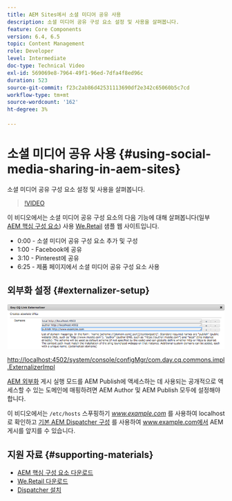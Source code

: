 ```yaml
---
title: AEM Sites에서 소셜 미디어 공유 사용
description: 소셜 미디어 공유 구성 요소 설정 및 사용을 살펴봅니다.
feature: Core Components
version: 6.4, 6.5
topic: Content Management
role: Developer
level: Intermediate
doc-type: Technical Video
exl-id: 569069e8-7964-49f1-96ed-7dfa4f8ed96c
duration: 523
source-git-commit: f23c2ab86d42531113690df2e342c65060b5c7cd
workflow-type: tm+mt
source-wordcount: '162'
ht-degree: 3%

---
```


# 소셜 미디어 공유 사용 {#using-social-media-sharing-in-aem-sites}

소셜 미디어 공유 구성 요소 설정 및 사용을 살펴봅니다.

>[!VIDEO](https://video.tv.adobe.com/v/18897?quality=12&learn=on)

이 비디오에서는 소셜 미디어 공유 구성 요소의 다음 기능에 대해 살펴봅니다(일부 [AEM 핵심 구성 요소](https://experienceleague.adobe.com/docs/experience-manager-core-components/using/introduction.html)) 사용 [We.Retail](https://github.com/Adobe-Marketing-Cloud/aem-sample-we-retail#weretail) 샘플 웹 사이트입니다.

* 0:00 - 소셜 미디어 공유 구성 요소 추가 및 구성
* 1:00 - Facebook에 공유
* 3:10 - Pinterest에 공유
* 6:25 - 제품 페이지에서 소셜 미디어 공유 구성 요소 사용

## 외부화 설정 {#externalizer-setup}

![일별 CQ 링크 외부화](assets/externalizer.png)

[http://localhost:4502/system/console/configMgr/com.day.cq.commons.impl.ExternalizerImpl](http://localhost:4502/system/console/configMgr/com.day.cq.commons.impl.ExternalizerImpl)

[AEM 외부화](https://helpx.adobe.com/experience-manager/6-5/sites/developing/using/externalizer.html) 게시 실행 모드를 AEM Publish에 액세스하는 데 사용되는 공개적으로 액세스할 수 있는 도메인에 매핑하려면 AEM Author 및 AEM Publish 모두에 설정해야 합니다.

이 비디오에서는 `/etc/hosts` 스푸핑하기 *www.example.com* 를 사용하여 localhost로 확인하고 [기본 AEM Dispatcher 구성](https://experienceleague.adobe.com/docs/experience-manager-dispatcher/using/getting-started/dispatcher-install.html) 를 사용하여 www.example.com에서 AEM 게시를 앞지를 수 있습니다.

## 지원 자료 {#supporting-materials}

* [AEM 핵심 구성 요소 다운로드](https://github.com/adobe/aem-core-wcm-components/releases)
* [We.Retail 다운로드](https://github.com/Adobe-Marketing-Cloud/aem-sample-we-retail/releases)
* [Dispatcher 설치](https://experienceleague.adobe.com/docs/experience-manager-dispatcher/using/getting-started/dispatcher-install.html)

